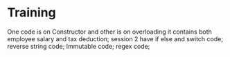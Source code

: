 # Training
One code is on Constructor and other is on overloading it contains both employee salary and tax deduction;
session 2 have if else and switch code;
reverse string code;
Immutable code;
regex code;
